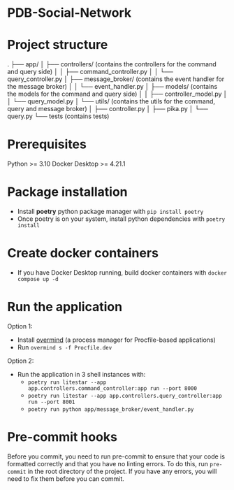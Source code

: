 # PDB-Social-Network

# Project structure
.
├── app/
│   ├── controllers/ (contains the controllers for the command and query side)
│   │   ├── command_controller.py
│   │   └── query_controller.py
│   ├── message_broker/ (contains the event handler for the message broker)
│   │   └── event_handler.py
│   ├── models/ (contains the models for the command and query side)
│   │   ├── controller_model.py
│   │   └── query_model.py
│   └── utils/ (contains the utils for the command, query and message broker)
│       ├── controller.py
│       ├── pika.py
│       └── query.py
└── tests (contains tests)

# Prerequisites
Python >= 3.10
Docker Desktop >= 4.21.1

# Package installation
- Install **poetry** python package manager with `pip install poetry`
- Once poetry is on your system, install python dependencies with `poetry install`

# Create docker containers
- If you have Docker Desktop running, build docker containers with  `docker compose up -d`

# Run the application
Option 1:
- Install [overmind](https://github.com/DarthSim/overmind) (a process manager for Procfile-based applications)
- Run `overmind s -f Procfile.dev`

Option 2:
- Run the application in 3 shell instances with:
  - `poetry run litestar --app app.controllers.command_controller:app run --port 8000`
  - `poetry run litestar --app app.controllers.query_controller:app run --port 8001`
  - `poetry run python app/message_broker/event_handler.py`

# Pre-commit hooks
Before you commit, you need to run pre-commit to ensure that your code is formatted correctly and that you have no linting errors. To do this, run `pre-commit` in the root directory of the project. If you have any errors, you will need to fix them before you can commit.
